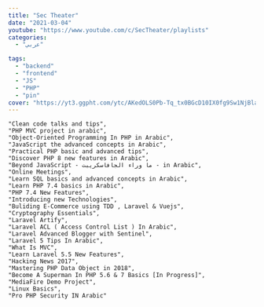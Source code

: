 ```yaml
---
title: "Sec Theater"
date: "2021-03-04"
youtube: "https://www.youtube.com/c/SecTheater/playlists"
categories:
  - "عربي"

tags:
  - "backend"
  - "frontend"
  - "JS"
  - "PHP"
  - "pin"
cover: "https://yt3.ggpht.com/ytc/AKedOLS0Pb-Tq_tx0BGcD10IX0fg9Sw1NjBla_BznFXzbw=s88-c-k-c0x00ffffff-no-rj"
---
```


    "Clean code talks and tips",
    "PHP MVC project in arabic",
    "Object-Oriented Programming In PHP in Arabic",
    "JavaScript the advanced concepts in Arabic",
    "Practical PHP basic and advanced tips",
    "Discover PHP 8 new features in Arabic",
    "Beyond JavaScript - ما وراء الجافاسكريبت - in Arabic",
    "Online Meetings",
    "Learn SQL basics and advanced concepts in Arabic",
    "Learn PHP 7.4 basics in Arabic",
    "PHP 7.4 New Features",
    "Introducing new Technologies",
    "Buliding E-Commerce using TDD , Laravel & Vuejs",
    "Cryptography Essentials",
    "Laravel Artify",
    "Laravel ACL ( Access Control List ) In Arabic",
    "Laravel Advanced Blogger with Sentinel",
    "Laravel 5 Tips In Arabic",
    "What Is MVC",
    "Learn Laravel 5.5 New Features",
    "Hacking News 2017",
    "Mastering PHP Data Object in 2018",
    "Become A Superman In PHP 5.6 & 7 Basics [In Progress]",
    "MediaFire Demo Project",
    "Linux Basics",
    "Pro PHP Security IN Arabic"